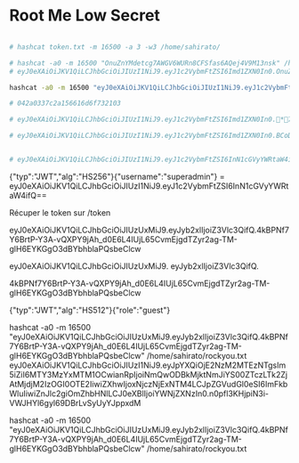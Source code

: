 # Root Me Low Secret 


```bash

# hashcat token.txt -m 16500 -a 3 -w3 /home/sahirato/

# hashcat -a0 -m 16500 "OnuZnYMdetcg7AWGV6WURn8CFSfas6AQej4V9M13nsk" /home/sahirato/rockyou.txt
# eyJ0eXAiOiJKV1QiLCJhbGciOiJIUzI1NiJ9.eyJ1c2VybmFtZSI6Imd1ZXN0In0.OnuZnYMdetcg7AWGV6WURn8CFSfas6AQej4V9M13nsk

hashcat -a0 -m 16500 "eyJ0eXAiOiJKV1QiLCJhbGciOiJIUzI1NiJ9.eyJ1c2VybmFtZSI6Imd1ZXN0In0.OnuZnYMdetcg7AWGV6WURn8CFSfas6AQej4V9M13nsk" /home/sahirato/rockyou.txt

# 042a0337c2a156616d6f732103

# eyJ0eXAiOiJKV1QiLCJhbGciOiJIUzI1NiJ9.eyJ1c2VybmFtZSI6Imd1ZXN0In0.*7¡Vamos!

# eyJ0eXAiOiJKV1QiLCJhbGciOiJIUzI1NiJ9.eyJ1c2VybmFtZSI6Imd1ZXN0In0.BCoDN8KhVmFtb3MhAw==


# eyJ0eXAiOiJKV1QiLCJhbGciOiJIUzI1NiJ9.eyJ1c2VybmFtZSI6InN1cGVyYWRtaW4ifQ==
```



{"typ":"JWT","alg":"HS256"}{"username":"superadmin"} = eyJ0eXAiOiJKV1QiLCJhbGciOiJIUzI1NiJ9.eyJ1c2VybmFtZSI6InN1cGVyYWRtaW4ifQ==

Récuper le token sur /token

eyJ0eXAiOiJKV1QiLCJhbGciOiJIUzUxMiJ9.eyJyb2xlIjoiZ3Vlc3QifQ.4kBPNf7Y6BrtP-Y3A-vQXPY9jAh_d0E6L4IUjL65CvmEjgdTZyr2ag-TM-glH6EYKGgO3dBYbhblaPQsbeClcw

eyJ0eXAiOiJKV1QiLCJhbGciOiJIUzUxMiJ9.
eyJyb2xlIjoiZ3Vlc3QifQ.

4kBPNf7Y6BrtP-Y3A-vQXPY9jAh_d0E6L4IUjL65CvmEjgdTZyr2ag-TM-glH6EYKGgO3dBYbhblaPQsbeClcw


{"typ":"JWT","alg":"HS512"}{"role":"guest"}


hashcat -a0 -m 16500 "eyJ0eXAiOiJKV1QiLCJhbGciOiJIUzUxMiJ9.eyJyb2xlIjoiZ3Vlc3QifQ.4kBPNf7Y6BrtP-Y3A-vQXPY9jAh_d0E6L4IUjL65CvmEjgdTZyr2ag-TM-glH6EYKGgO3dBYbhblaPQsbeClcw" /home/sahirato/rockyou.txt
eyJ0eXAiOiJKV1QiLCJhbGciOiJIUzI1NiJ9.eyJpYXQiOjE2NzM2MTEzNTgsIm5iZiI6MTY3MzYxMTM1OCwianRpIjoiNmQwODBkMjktNmJiYS00ZTczLTk2ZjAtMjdjM2IzOGI0OTE2IiwiZXhwIjoxNjczNjExNTM4LCJpZGVudGl0eSI6ImFkbWluIiwiZnJlc2giOmZhbHNlLCJ0eXBlIjoiYWNjZXNzIn0.n0pfl3KHjpiN3i-VWJHYl6gyl69DBrLvSyUyYJppxdM



hashcat -a0 -m 16500 "eyJ0eXAiOiJKV1QiLCJhbGciOiJIUzUxMiJ9.eyJyb2xlIjoiZ3Vlc3QifQ.4kBPNf7Y6BrtP-Y3A-vQXPY9jAh_d0E6L4IUjL65CvmEjgdTZyr2ag-TM-glH6EYKGgO3dBYbhblaPQsbeClcw" /home/sahirato/rockyou.txt